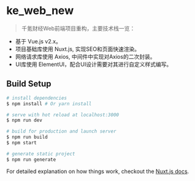 # ke_web_new

> 千氪财经Web前端项目重构，主要技术栈一览：

- 基于 Vue.js v2.x。
- 项目基础库使用 Nuxt.js, 实现SEO和页面快速渲染。
- 网络请求库使用 Axios, 中间件中实现对Axios的二次封装。
- UI库使用 ElementUI，配合UI设计需要对其进行自定义样式编写。

## Build Setup

``` bash
# install dependencies
$ npm install # Or yarn install

# serve with hot reload at localhost:3000
$ npm run dev

# build for production and launch server
$ npm run build
$ npm start

# generate static project
$ npm run generate
```

For detailed explanation on how things work, checkout the [Nuxt.js docs](https://github.com/nuxt/nuxt.js).



